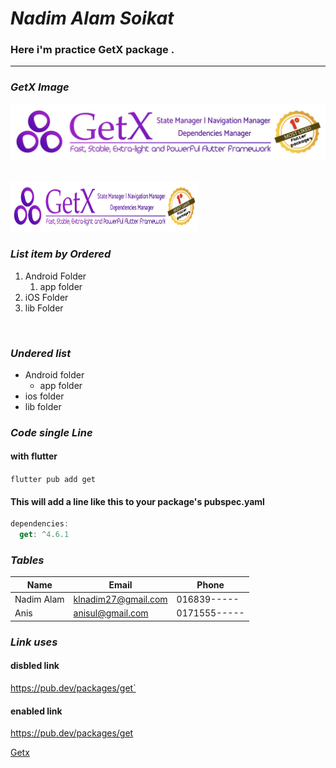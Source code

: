 <!---
This is Comment Format
--->
# ___Nadim Alam Soikat___  

### Here i'm practice GetX package .

---

### _GetX Image_

![Get X](./lib/images/get.PNG)

<br/>

<!-- How to add image by html code -->

<img src="lib\images\get.png" width="300" height="80"/>

<br/>

### _List item by Ordered_


1. Android Folder
    1. app folder
2. iOS Folder
3. lib Folder

<br />

### _Undered list_
- Android folder
    - app folder
- ios folder
- lib folder 


### _Code single Line_

#### with flutter
``flutter pub add get``

#### This will add a line like this to your package's pubspec.yaml
```dart 
dependencies:
  get: ^4.6.1 

 ```


### _Tables_

| Name |Email|Phone|
|-------|-----|----|
|Nadim Alam|klnadim27@gmail.com|016839-----|
|Anis |anisul@gmail.com|0171555-----|


### _Link uses_
#### __disbled link__
https://pub.dev/packages/get` 

#### __enabled link__
https://pub.dev/packages/get  

<!-- use markdown process -->
[Getx](getx)

<br />


<!-- All links here -->
[getx]: https://pub.dev/packages/get









